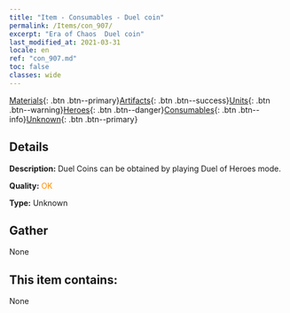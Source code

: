 ```yaml
---
title: "Item - Consumables - Duel coin"
permalink: /Items/con_907/
excerpt: "Era of Chaos  Duel coin"
last_modified_at: 2021-03-31
locale: en
ref: "con_907.md"
toc: false
classes: wide
---
```

 [Materials](/Items/){: .btn .btn--primary}[Artifacts](/Items/Artifacts/){: .btn .btn--success}[Units](/Items/Units/){: .btn .btn--warning}[Heroes](/Items/Heroes/){: .btn .btn--danger}[Consumables](/Items/Consumables/){: .btn .btn--info}[Unknown](/Items/Unknown/){: .btn .btn--primary}

## Details
 **Description:** Duel Coins can be obtained by playing Duel of Heroes mode.

 **Quality:** <span style="color: #FF8C00">OK</span>

 **Type:** Unknown

## Gather

  None

## This item contains:

  None

